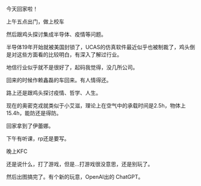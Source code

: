 今天回家啦！

上午五点出门，做上校车

然后跟鸡头探讨集成半导体、疫情等问题。

半导体19年开始就被美国封锁了，UCAS的仿真软件最近似乎也被制裁了，鸡头倒是对这些方面看的比较明白，有深入了解过行业。

地信行业似乎就不是很好了，起码我觉得，没几所公司。

回来的时候作赖鑫磊的车回来。有人情得还。

路上还是跟鸡头探讨疫情、哲学、人生。

现在的奥密克戎就类似于小艾滋，理论上在空气中的承载时间是2.5h，物体上15.4h，能防还是得防。

回家拿到了伊蕾娜。

下午有听课，rp还是要写。

晚上KFC

还是说什么，打了游戏，但是...打游戏很没意思，还是别玩了。

然后出图搞完了。有个新的玩意，OpenAI出的 ChatGPT。

